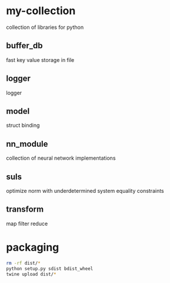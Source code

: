 # my-collection 

collection of libraries for python

## buffer_db

fast key value storage in file

## logger

logger

## model

struct binding

## nn_module

collection of neural network implementations

## suls

optimize norm with underdetermined system equality constraints

## transform

map filter reduce

# packaging

```bash
rm -rf dist/*
python setup.py sdist bdist_wheel
twine upload dist/*
```